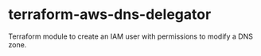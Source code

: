 # terraform-aws-dns-delegator
Terraform module to create an IAM user with permissions to modify a DNS zone.
